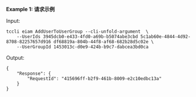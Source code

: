 **Example 1: 请求示例**



Input: 

```
tccli eiam AddUserToUserGroup --cli-unfold-argument  \
    --UserIds 3945dcb0-e433-4fd0-a69b-b5074abe3cbd 5c1ab60e-4844-4d92-8708-82257657d916 df68819a-804b-44f8-af68-682b28d5c02e \
    --UserGroupId 1453013c-d0e9-424b-b9c7-dabcea3bd0ca
```

Output: 
```
{
    "Response": {
        "RequestId": "415696ff-b2f9-461b-8009-e2c10edbc13a"
    }
}
```

